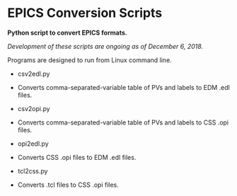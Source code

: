 # EPICS Conversion Scripts
**Python script to convert EPICS formats.**

*Development of these scripts are ongoing as of December 6, 2018.*

Programs are designed to run from Linux command line. 





- csv2edl.py
 - Converts comma-separated-variable table of PVs and labels to EDM .edl files.

- csv2opi.py
 - Converts comma-separated-variable table of PVs and labels to CSS .opi files.

- opi2edl.py
 - Converts CSS .opi files to EDM .edl files.

- tcl2css.py
 - Converts .tcl files to CSS .opi files.
